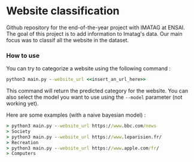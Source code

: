 # Website classification

Github repository for the end-of-the-year project with IMATAG at ENSAI. The goal of this project is to add information to Imatag's data. Our main focus was to classif all the website in the dataset.

### How to use

You can try to categorize a website using the following command :

```cmd
python3 main.py --website_url <<insert_an_url_here>>
```

This command will return the predicted category for the website. You can also select the model you want to use using the `--model` parameter (not working yet).

Here are some examples (with a naive bayesian model) :

```cmd
> python3 main.py --website_url https://www.bbc.com/news
> Society
> python3 main.py --website_url https://www.leparisien.fr/
> Recreation
> python3 main.py --website_url https://www.apple.com/fr/
> Computers
```